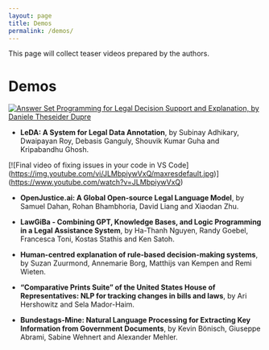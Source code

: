 ```yaml
---
layout: page
title: Demos
permalink: /demos/
---
```


This page will collect teaser videos prepared by the authors.

# Demos

[![**Answer Set Programming for Legal Decision Support and Explanation**, by Daniele Theseider Dupre](https://img.youtube.com/vi/QI7oD8YdGXU/0.jpg)](https://www.youtube.com/watch?v=QI7oD8YdGXU)

- **LeDA: A System for Legal Data Annotation**, by Subinay Adhikary, Dwaipayan Roy, Debasis Ganguly, Shouvik Kumar Guha and Kripabandhu Ghosh. 

[![Final video of fixing issues in your code in VS Code]
(https://img.youtube.com/vi/JLMbpiywVxQ/maxresdefault.jpg)]
(https://www.youtube.com/watch?v=JLMbpiywVxQ)

- **OpenJustice.ai: A Global Open-source Legal Language Model**, by Samuel Dahan, Rohan Bhambhoria, David Liang and Xiaodan Zhu.  



- **LawGiBa - Combining GPT, Knowledge Bases, and Logic Programming in a Legal Assistance System**, by Ha-Thanh Nguyen, Randy Goebel, Francesca Toni, Kostas Stathis and Ken Satoh.
- **Human-centred explanation of rule-based decision-making systems**, by Suzan Zuurmond, Annemarie Borg, Matthijs van Kempen and Remi Wieten. 
- **“Comparative Prints Suite” of the United States House of Representatives: NLP for tracking changes in bills and laws**, by Ari Hershowitz and Sela Mador-Haim. 
- **Bundestags-Mine: Natural Language Processing for Extracting Key Information from Government Documents**, by Kevin Bönisch, Giuseppe Abrami, Sabine Wehnert and Alexander Mehler.  

